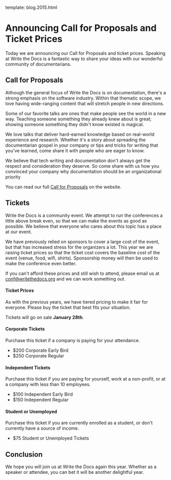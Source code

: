 template: blog.2015.html

# Announcing Call for Proposals and Ticket Prices

Today we are announcing our Call for Proposals and ticket prices.
Speaking at Write the Docs is a fantastic way to share your ideas with
our wonderful community of documentarians.

## Call for Proposals

Although the general focus of Write the Docs is on documentation,
there's a strong emphasis on the software industry. Within that thematic
scope, we love having wide-ranging content that will stretch people in
new directions.

Some of our favorite talks are ones that make people see the world in a
new way. Teaching someone something they already knew about is great;
showing someone something they didn't know existed is magical.

We love talks that deliver hard-earned knowledge based on real-world
experience and research. Whether it's a story about spreading the
documentarian gospel in your company or tips and tricks for writing that
you've learned, come share it with people who are eager to know.

We believe that tech writing and documentation don't always get the
respect and consideration they deserve. So come share with us how you
convinced your company why documentation should be an organizational
priority

You can read our full [Call for
Proposals](http://www.writethedocs.org/conf/na/cfp/) on the website.

## Tickets

Write the Docs is a community event. We attempt to run the conferences a
little above break even, so that we can make the events as good as
possible. We believe that everyone who cares about this topic has a
place at our event.

We have previously relied on sponsors to cover a large cost of the
event, but that has increased stress for the organizers a lot.  This
year we are raising ticket prices so that the ticket cost covers the
baseline cost of the event (venue, food, wifi, shirts).  Sponsorship
money will then be used to make the conference even better.

If you can't afford these prices and still wish to attend, please email
us at [conf@writethedocs.org](mailto:conf@writethedocs.org) and we can
work something out.

#### Ticket Prices

As with the previous years, we have tiered pricing to make it fair for
everyone. Please buy the ticket that best fits your situation.

Tickets will go on sale **January 28th**.

#### Corporate Tickets

Purchase this ticket if a company is paying for your attendance.

* $200 Corporate Early Bird
* $250 Corporate Regular

#### Independent Tickets

Purchase this ticket if you are paying for yourself, work at a
non-profit, or at a company with less than 10 employees.

* $100 Independent Early Bird
* $150 Independent Regular

#### Student or Unemployed

Purchase this ticket if you are currently enrolled as a student, or
don't currently have a source of income.

* $75 Student or Unemployed Tickets

## Conclusion

We hope you will join us at Write the Docs again this year.  Whether as
a speaker or attendee, you can bet it will be another delightful year.
